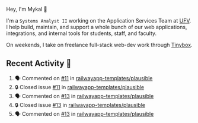 Hey, I'm Mykal 👋

I'm a `Systems Analyst II` working on the Application Services Team at [UFV](https://ufv.ca). 
I help build, maintain, and support a whole bunch of our web applications, integrations, and internal tools for students, staff, and faculty.

On weekends, I take on freelance full-stack web-dev work through [Tinybox](https://tinybox.dev).

## Recent Activity 🚀

<!--START_SECTION:activity-->
1. 🗣 Commented on [#11](https://github.com/railwayapp-templates/plausible/issues/11#issuecomment-2297753250) in [railwayapp-templates/plausible](https://github.com/railwayapp-templates/plausible)
2. 🔒 Closed issue [#11](https://github.com/railwayapp-templates/plausible/issues/11) in [railwayapp-templates/plausible](https://github.com/railwayapp-templates/plausible)
3. 🗣 Commented on [#13](https://github.com/railwayapp-templates/plausible/issues/13#issuecomment-2297752988) in [railwayapp-templates/plausible](https://github.com/railwayapp-templates/plausible)
4. 🔒 Closed issue [#13](https://github.com/railwayapp-templates/plausible/issues/13) in [railwayapp-templates/plausible](https://github.com/railwayapp-templates/plausible)
5. 🗣 Commented on [#13](https://github.com/railwayapp-templates/plausible/issues/13#issuecomment-2297750758) in [railwayapp-templates/plausible](https://github.com/railwayapp-templates/plausible)
<!--END_SECTION:activity-->
